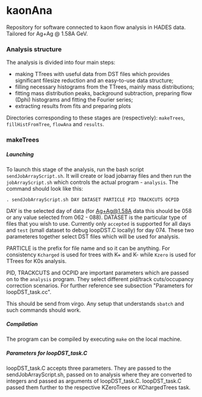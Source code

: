 # kaonAna
Repository for software connected to kaon flow analysis in HADES data. Tailored for Ag+Ag @ 1.58A GeV.

### Analysis structure

The analysis is divided into four main steps:
 - making TTrees with useful data from DST files which provides significant filesize reduction and an easy-to-use data structure;
 - filling necessary histograms from the TTrees, mainly mass distributions;
 - fitting mass distribution peaks, background subtraction, preparing flow (Dphi) histograms and fitting the Fourier series;
 - extracting results from fits and preparing plots
 
 Directories corresponding to these stages are (respectively): `makeTrees`, `fillHistFromTree`, `flowAna` and `results`.
 
 ### makeTrees
 
##### Launching

To launch this stage of the analysis, run the bash script `sendJobArrayScript.sh`. It will create or load jobarray files and then run the `jobArrayScript.sh` which controls the actual program - `analysis`. The command should look like this:

```. sendJobArrayScript.sh DAY DATASET PARTICLE PID TRACKCUTS OCPID```

DAY is the selected day of data (for Ag+Ag@1.58A data this should be 058 or any value selected from 062 - 088). DATASET is the particular type of files that you wish to use. Currently only `accepted` is supported for all days and `test` (small dataset to debug loopDST.C locally) for day 074. These two parameteres together select DST files which will be used for analysis. 

PARTICLE is the prefix for file name and so it can be anything. For consistency `Kcharged` is used for trees with K+ and K- while `Kzero` is used for TTrees for K0s analysis. 

PID, TRACKCUTS and OCPID are important parameters which are passed on to the `analysis` program. They select different pid/track cuts/occupancy correction scenarios. For further reference see subsection "Parameters for loopDST_task.cc".

This should be send from virgo. Any setup that understands `sbatch` and such commands should work.

##### Compilation

The program can be compiled by executing `make` on the local machine.

##### Parameters for loopDST_task.C

loopDST_task.C accepts three parameters. They are passed to the sendJobArrayScript.sh, passed on to analysis where they are converted to integers and passed as arguments of loopDST_task.C. loopDST_task.C passed them further to the respective KZeroTrees or KChargedTrees task.

